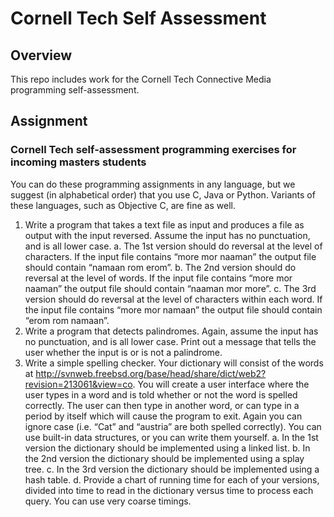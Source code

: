 Cornell Tech Self Assessment
=========================
Overview
---------
This repo includes work for the Cornell Tech Connective Media programming self-assessment.

Assignment
----------
### Cornell Tech self-assessment programming exercises for incoming masters students

You can do these programming assignments in any language, but we suggest (in alphabetical order) that you use C, Java or Python. Variants of these languages, such as Objective C, are fine as well.
1. Write a program that takes a text file as input and produces a file as output with the input reversed. Assume the input has no punctuation, and is all lower case.
a. The 1st version should do reversal at the level of characters. If the input file contains “more mor naaman” the output file should contain “namaan rom erom”.
b. The 2nd version should do reversal at the level of words. If the input file contains “more mor naaman” the output file should contain “naaman mor more”.
c. The 3rd version should do reversal at the level of characters within each word. If the input file contains “more mor namaan” the output file should contain “erom rom namaan”.
2. Write a program that detects palindromes. Again, assume the input has no punctuation, and is all lower case. Print out a message that tells the user whether the input is or is not a palindrome.
3. Write a simple spelling checker. Your dictionary will consist of the words at http://svnweb.freebsd.org/base/head/share/dict/web2?revision=213061&view=co. You will create a user interface where the user types in a word and is told whether or not the word is spelled correctly. The user can then type in another word, or can type in a period by itself which will cause the program to exit. Again you can ignore case (i.e. “Cat” and “austria” are both spelled correctly). You can use built-in data structures, or you can write them yourself.
a. In the 1st version the dictionary should be implemented using a linked list.
b. In the 2nd version the dictionary should be implemented using a splay tree.
c. In the 3rd version the dictionary should be implemented using a hash table.
d. Provide a chart of running time for each of your versions, divided into time to read in the dictionary versus time to process each query. You can use very coarse timings.
